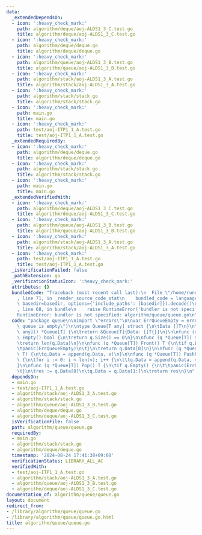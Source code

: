 ```yaml
---
data:
  _extendedDependsOn:
  - icon: ':heavy_check_mark:'
    path: algorithm/deque/aoj-ALDS1_3_C.test.go
    title: algorithm/deque/aoj-ALDS1_3_C.test.go
  - icon: ':heavy_check_mark:'
    path: algorithm/deque/deque.go
    title: algorithm/deque/deque.go
  - icon: ':heavy_check_mark:'
    path: algorithm/queue/aoj-ALDS1_3_B.test.go
    title: algorithm/queue/aoj-ALDS1_3_B.test.go
  - icon: ':heavy_check_mark:'
    path: algorithm/stack/aoj-ALDS1_3_A.test.go
    title: algorithm/stack/aoj-ALDS1_3_A.test.go
  - icon: ':heavy_check_mark:'
    path: algorithm/stack/stack.go
    title: algorithm/stack/stack.go
  - icon: ':heavy_check_mark:'
    path: main.go
    title: main.go
  - icon: ':heavy_check_mark:'
    path: test/aoj-ITP1_1_A.test.go
    title: test/aoj-ITP1_1_A.test.go
  _extendedRequiredBy:
  - icon: ':heavy_check_mark:'
    path: algorithm/deque/deque.go
    title: algorithm/deque/deque.go
  - icon: ':heavy_check_mark:'
    path: algorithm/stack/stack.go
    title: algorithm/stack/stack.go
  - icon: ':heavy_check_mark:'
    path: main.go
    title: main.go
  _extendedVerifiedWith:
  - icon: ':heavy_check_mark:'
    path: algorithm/deque/aoj-ALDS1_3_C.test.go
    title: algorithm/deque/aoj-ALDS1_3_C.test.go
  - icon: ':heavy_check_mark:'
    path: algorithm/queue/aoj-ALDS1_3_B.test.go
    title: algorithm/queue/aoj-ALDS1_3_B.test.go
  - icon: ':heavy_check_mark:'
    path: algorithm/stack/aoj-ALDS1_3_A.test.go
    title: algorithm/stack/aoj-ALDS1_3_A.test.go
  - icon: ':heavy_check_mark:'
    path: test/aoj-ITP1_1_A.test.go
    title: test/aoj-ITP1_1_A.test.go
  _isVerificationFailed: false
  _pathExtension: go
  _verificationStatusIcon: ':heavy_check_mark:'
  attributes: {}
  bundledCode: "Traceback (most recent call last):\n  File \"/home/runner/.local/lib/python3.10/site-packages/onlinejudge_verify/documentation/build.py\"\
    , line 71, in _render_source_code_stat\n    bundled_code = language.bundle(stat.path,\
    \ basedir=basedir, options={'include_paths': [basedir]}).decode()\n  File \"/home/runner/.local/lib/python3.10/site-packages/onlinejudge_verify/languages/user_defined.py\"\
    , line 68, in bundle\n    raise RuntimeError('bundler is not specified: {}'.format(str(path)))\n\
    RuntimeError: bundler is not specified: algorithm/queue/queue.go\n"
  code: "package queue\n\nimport \"errors\"\n\nvar ErrQueueEmpty = errors.New(\"Queue:\
    \ queue is empty\")\n\ntype Queue[T any] struct {\n\tData []T\n}\n\nfunc NewQueue[T\
    \ any]() *Queue[T] {\n\treturn &Queue[T]{Data: []T{}}\n}\n\nfunc (q *Queue[T])\
    \ Empty() bool {\n\treturn q.Size() == 0\n}\n\nfunc (q *Queue[T]) Size() int {\n\
    \treturn len(q.Data)\n}\n\nfunc (q *Queue[T]) Front() T {\n\tif q.Empty() {\n\t\
    \tpanic(ErrQueueEmpty)\n\t}\n\treturn q.Data[0]\n}\n\nfunc (q *Queue[T]) Push(x\
    \ T) {\n\tq.Data = append(q.Data, x)\n}\n\nfunc (q *Queue[T]) PushRange(v []T)\
    \ {\n\tfor i := 0; i < len(v); i++ {\n\t\tq.Data = append(q.Data, v[i])\n\t}\n\
    }\n\nfunc (q *Queue[T]) Pop() T {\n\tif q.Empty() {\n\t\tpanic(ErrQueueEmpty)\n\
    \t}\n\tres := q.Data[0]\n\tq.Data = q.Data[1:]\n\treturn res\n}\n"
  dependsOn:
  - main.go
  - test/aoj-ITP1_1_A.test.go
  - algorithm/stack/aoj-ALDS1_3_A.test.go
  - algorithm/stack/stack.go
  - algorithm/queue/aoj-ALDS1_3_B.test.go
  - algorithm/deque/deque.go
  - algorithm/deque/aoj-ALDS1_3_C.test.go
  isVerificationFile: false
  path: algorithm/queue/queue.go
  requiredBy:
  - main.go
  - algorithm/stack/stack.go
  - algorithm/deque/deque.go
  timestamp: '2024-08-24 17:41:38+09:00'
  verificationStatus: LIBRARY_ALL_AC
  verifiedWith:
  - test/aoj-ITP1_1_A.test.go
  - algorithm/stack/aoj-ALDS1_3_A.test.go
  - algorithm/queue/aoj-ALDS1_3_B.test.go
  - algorithm/deque/aoj-ALDS1_3_C.test.go
documentation_of: algorithm/queue/queue.go
layout: document
redirect_from:
- /library/algorithm/queue/queue.go
- /library/algorithm/queue/queue.go.html
title: algorithm/queue/queue.go
---
```

